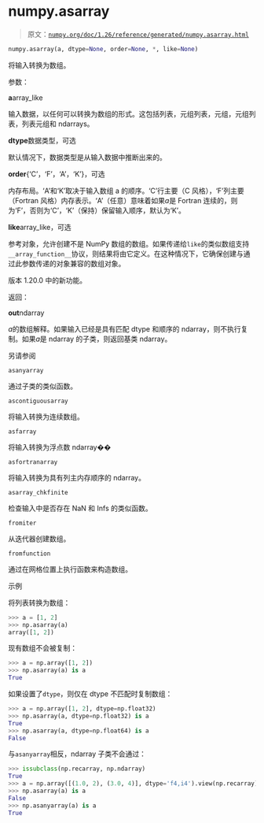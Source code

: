 # numpy.asarray

> 原文：[`numpy.org/doc/1.26/reference/generated/numpy.asarray.html`](https://numpy.org/doc/1.26/reference/generated/numpy.asarray.html)

```py
numpy.asarray(a, dtype=None, order=None, *, like=None)
```

将输入转换为数组。

参数：

**a**array_like

输入数据，以任何可以转换为数组的形式。这包括列表，元组列表，元组，元组列表，列表元组和 ndarrays。

**dtype**数据类型，可选

默认情况下，数据类型是从输入数据中推断出来的。

**order**{‘C’，‘F’，‘A’，‘K’}，可选

内存布局。‘A’和‘K’取决于输入数组 a 的顺序。‘C’行主要（C 风格），‘F’列主要（Fortran 风格）内存表示。‘A’（任意）意味着如果*a*是 Fortran 连续的，则为‘F’，否则为‘C’，‘K’（保持）保留输入顺序，默认为‘K’。

**like**array_like，可选

参考对象，允许创建不是 NumPy 数组的数组。如果传递给`like`的类似数组支持`__array_function__`协议，则结果将由它定义。在这种情况下，它确保创建与通过此参数传递的对象兼容的数组对象。

版本 1.20.0 中的新功能。

返回：

**out**ndarray

*a*的数组解释。如果输入已经是具有匹配 dtype 和顺序的 ndarray，则不执行复制。如果*a*是 ndarray 的子类，则返回基类 ndarray。

另请参阅

`asanyarray`

通过子类的类似函数。

`ascontiguousarray`

将输入转换为连续数组。

`asfarray`

将输入转换为浮点数 ndarray��

`asfortranarray`

将输入转换为具有列主内存顺序的 ndarray。

`asarray_chkfinite`

检查输入中是否存在 NaN 和 Infs 的类似函数。

`fromiter`

从迭代器创建数组。

`fromfunction`

通过在网格位置上执行函数来构造数组。

示例

将列表转换为数组：

```py
>>> a = [1, 2]
>>> np.asarray(a)
array([1, 2]) 
```

现有数组不会被复制：

```py
>>> a = np.array([1, 2])
>>> np.asarray(a) is a
True 
```

如果设置了`dtype`，则仅在 dtype 不匹配时复制数组：

```py
>>> a = np.array([1, 2], dtype=np.float32)
>>> np.asarray(a, dtype=np.float32) is a
True
>>> np.asarray(a, dtype=np.float64) is a
False 
```

与`asanyarray`相反，ndarray 子类不会通过：

```py
>>> issubclass(np.recarray, np.ndarray)
True
>>> a = np.array([(1.0, 2), (3.0, 4)], dtype='f4,i4').view(np.recarray)
>>> np.asarray(a) is a
False
>>> np.asanyarray(a) is a
True 
```
